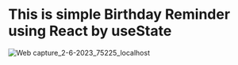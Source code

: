 # This is simple Birthday Reminder using React by useState 
![Web capture_2-6-2023_75225_localhost](https://github.com/ShehabTaher/Birthday-reminder/assets/15200846/a5565d3d-7d0f-43f0-90cf-7490d5a04ea0)

